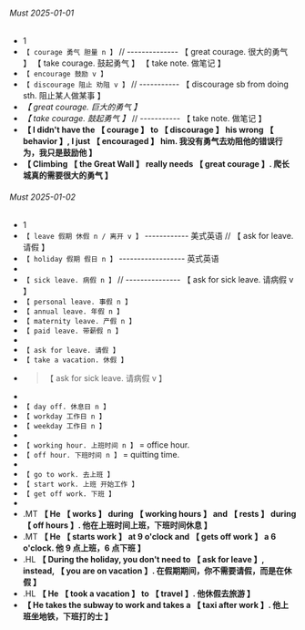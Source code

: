 ###### Must 2025-01-01

- 1
- `【 courage 勇气 胆量 n 】` // -------------- 【 great courage. 很大的勇气 】 【 take courage. 鼓起勇气 】 【 take note. 做笔记 】
- `【 encourage 鼓励 v 】`
- `【 discourage 阻止 劝阻 v 】` // ----------- 【 discourage sb from doing sth. 阻止某人做某事 】
- _【 great courage. 巨大的勇气 】_
- _【 take courage. 鼓起勇气 】_ // ----------- 【 take note. 做笔记 】
- **【 I didn't have the 【 courage 】 to 【 discourage 】 his wrong 【 behavior 】, I just 【 encouraged 】 him. 我没有勇气去劝阻他的错误行为，我只是鼓励他 】**
- **【 Climbing 【 the Great Wall 】 really needs 【 great courage 】. 爬长城真的需要很大的勇气 】**

###### Must 2025-01-02

- 1
- `【 leave 假期 休假 n / 离开 v 】` ------------ 美式英语 // 【 ask for leave. 请假 】
- `【 holiday 假期 假日 n 】` ------------------ 英式英语
-
- `【 sick leave. 病假 n 】` // --------------- 【 ask for sick leave. 请病假 v 】
- `【 personal leave. 事假 n 】`
- `【 annual leave. 年假 n 】`
- `【 maternity leave. 产假 n 】`
- `【 paid leave. 带薪假 n 】`
-
- `【 ask for leave. 请假 】`
- `【 take a vacation. 休假 】`
- > 【 ask for sick leave. 请病假 v 】
-
- `【 day off. 休息日 n 】`
- `【 workday 工作日 n 】`
- `【 weekday 工作日 n 】`
-
- `【 working hour. 上班时间 n 】` = office hour.
- `【 off hour. 下班时间 n 】` = quitting time.
-
- `【 go to work. 去上班 】`
- `【 start work. 上班 开始工作 】`
- `【 get off work. 下班 】`
-
- .MT **【 He 【 works 】 during 【 working hours 】 and 【 rests 】 during 【 off hours 】. 他在上班时间上班，下班时间休息 】**
- .MT **【 He 【 starts work 】 at 9 o'clock and 【 gets off work 】 a 6 o'clock. 他 9 点上班，6 点下班 】**
- .HL **【 During the holiday, you don't need to 【 ask for leave 】, instead, 【 you are on vacation 】. 在假期期间，你不需要请假，而是在休假 】**
- .HL **【 He 【 took a vacation 】 to 【 travel 】. 他休假去旅游 】**
- **【 He takes the subway to work and takes a 【 taxi after work 】. 他上班坐地铁，下班打的士 】**
